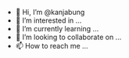 - 👋 Hi, I’m @kanjabung
- 👀 I’m interested in ...
- 🌱 I’m currently learning ...
- 💞️ I’m looking to collaborate on ...
- 📫 How to reach me ...

<!---
kanjabung/kanjabung is a ✨ special ✨ repository because its `README.md` (this file) appears on your GitHub profile.
You can click the Preview link to take a look at your changes.
--->
